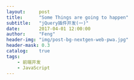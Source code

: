 ```yaml
---
layout:     post
title:      "Some Things are going to happen"
subtitle:   "jQuery插件开发(一)"
date:       2017-04-01 12:00:00
author:     "Feng"
header-img: "img/post-bg-nextgen-web-pwa.jpg"
header-mask: 0.3
catalog:    true
tags:
    - 前端开发
    - JavaScript
---
```




<script async src="//jsfiddle.net/q143ova4/embed/js,html,css,result/dark/"></script>

